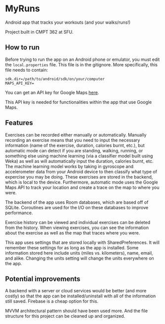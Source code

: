 # MyRuns

Android app that tracks your workouts (and your walks/runs!)

Project built in CMPT 362 at SFU.

## How to run

Before trying to run the app on an Android phone or emulator, you must 
edit the `local.properties` file. This file is in the gitignore. More 
specifically, this file needs to contain:

```
sdk.dir=/path/to/android/sdk/on/your/computer
MAPS_API_KEY=   
```

You can get an API key for Google Maps 
[here](https://developers.google.com/maps/documentation/android-sdk/get-api-key).

This API key is needed for functionalities within the app that use Google 
Maps.

## Features

Exercises can be recorded either manually or automatically. Manually recording an exercise means that you need to input the necessary information (name of the exercise, duration, calories burnt, etc.), but automatic mode can detect if you are 
standing, walking, running, or something else using machine learning (via a classifier model built using Weka) as well as will automatically input the duration, calories burnt, etc. The machine learning model works by taking in gyroscope and 
accelerometer data from your Android device to then classify what type of expercise you may be doing. These exercises are stored in the backend, which is local to the 
device. Furthermore, automatic mode uses the Google Maps API to track your location and create a trace on the map to where you were.

The backend of the app uses Room databases, which are based off of SQLite. Coroutines are used for the I/O on these databases to improve performance.

Exercise history can be viewed and individual exercises can be deleted from the history. When viewing exercises, you can see the information about the exercise as well as the map that traces where you were.

This app uses settings that are stored locally with SharedPreferences. It 
will remember these settings for as long as the app is installed. Some 
information stored here include units (miles vs. kilometers), name, email, 
and alike. Changing the units setting will change the units everywhere on 
the app.

## Potential improvements

A backend with a server or cloud services would be better (and more costly) so that the app can be installed/uninstall with all of the information still saved. Firebase is a cheap option for this.

MVVM architectural pattern should have been used more. And the file structure for this project can be cleaned up and organized.
